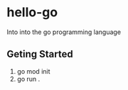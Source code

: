 # hello-go
Into into the go programming language


## Geting Started

1) go mod init <Module Name>
2) go run .
